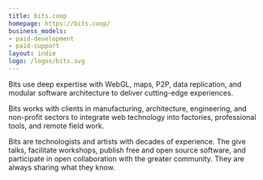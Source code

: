 ```yaml
---
title: bits.coop
homepage: https://bits.coop/
business_models:
- paid-development
- paid-support
layout: indie
logo: /logos/bits.svg
---
```


Bits use deep expertise with WebGL, maps, P2P, data replication, and modular software architecture to deliver cutting-edge experiences.

Bits works with clients in manufacturing, architecture, engineering, and non-profit sectors to integrate web technology into factories, professional tools, and remote field work.

Bits are technologists and artists with decades of experience.  The give talks, facilitate workshops, publish free and open source software, and participate in open collaboration with the greater community.  They are always sharing what they know.
